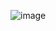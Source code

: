 ![image](https://github.com/qujingpe5g/qujingpe5g/assets/151119505/ed5553f6-3fcd-4271-ba74-e560510e1435)
